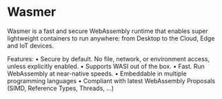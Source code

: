 # Wasmer

Wasmer is a fast and secure WebAssembly runtime that enables super
lightweight containers to run anywhere: from Desktop to the Cloud, Edge and
IoT devices.

Features:
• Secure by default. No file, network, or environment access, unless
  explicitly enabled.
• Supports WASI out of the box.
• Fast. Run WebAssembly at near-native speeds.
• Embeddable in multiple programming languages
• Compliant with latest WebAssembly Proposals (SIMD, Reference Types,
  Threads, ...)
